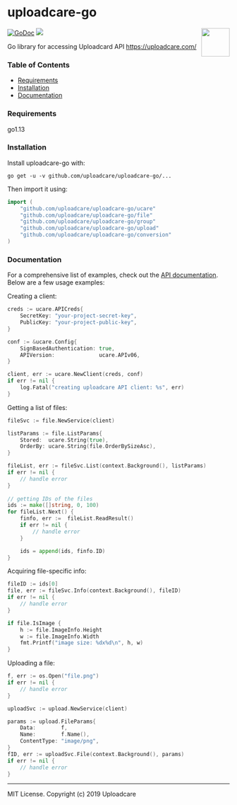 # uploadcare-go

<img 
	align="right"
	width="64"
	height="64"
	src="https://ucarecdn.com/2f4864b7-ed0e-4411-965b-8148623aa680/uploadcare-logo-mark.svg"
	alt=""
/>

[![GoDoc](http://img.shields.io/badge/godoc-reference-blue.svg)](http://godoc.org/github.com/uploadcare/uploadcare-go/ucare)
![](https://github.com/uploadcare/uploadcare-go/workflows/test/badge.svg)

Go library for accessing Uploadcard API https://uploadcare.com/

### Table of Contents

- [Requirements](#requirements)
- [Installation](#installation)
- [Documentation](#documentation)

### Requirements

go1.13

### Installation

Install uploadcare-go with:

```
go get -u -v github.com/uploadcare/uploadcare-go/...
```

Then import it using:

```go
import (
	"github.com/uploadcare/uploadcare-go/ucare"
	"github.com/uploadcare/uploadcare-go/file"
	"github.com/uploadcare/uploadcare-go/group"
	"github.com/uploadcare/uploadcare-go/upload"
	"github.com/uploadcare/uploadcare-go/conversion"
)
```

### Documentation

For a comprehensive list of examples, check out the [API documentation](https://godoc.org/github.com/uploadcare/uploadcare-go/ucare).
Below are a few usage examples:

Creating a client:

```go
creds := ucare.APICreds{
	SecretKey: "your-project-secret-key",
	PublicKey: "your-project-public-key",
}

conf := &ucare.Config{
	SignBasedAuthentication: true,
	APIVersion:              ucare.APIv06,
}

client, err := ucare.NewClient(creds, conf)
if err != nil {
	log.Fatal("creating uploadcare API client: %s", err)
}
```

Getting a list of files:

```go
fileSvc := file.NewService(client) 

listParams := file.ListParams{
	Stored:  ucare.String(true),
	OrderBy: ucare.String(file.OrderBySizeAsc),
}

fileList, err := fileSvc.List(context.Background(), listParams)
if err != nil {
	// handle error
}
		
// getting IDs of the files
ids := make([]string, 0, 100)
for fileList.Next() {
	finfo, err :=  fileList.ReadResult()
	if err != nil {
		// handle error
	}

	ids = append(ids, finfo.ID)
}
```

Acquiring file-specific info:

```go
fileID := ids[0]
file, err := fileSvc.Info(context.Background(), fileID)
if err != nil {
	// handle error
}

if file.IsImage {
	h := file.ImageInfo.Height
	w := file.ImageInfo.Width
	fmt.Printf("image size: %dx%d\n", h, w)
}
```

Uploading a file:

```go
f, err := os.Open("file.png")
if err != nil {
	// handle error
}

uploadSvc := upload.NewService(client)

params := upload.FileParams{
	Data:        f,
	Name:        f.Name(),
	ContentType: "image/png",
}
fID, err := uploadSvc.File(context.Background(), params)
if err != nil {
	// handle error
}
```

----


MIT License. Copyright (c) 2019 Uploadcare
